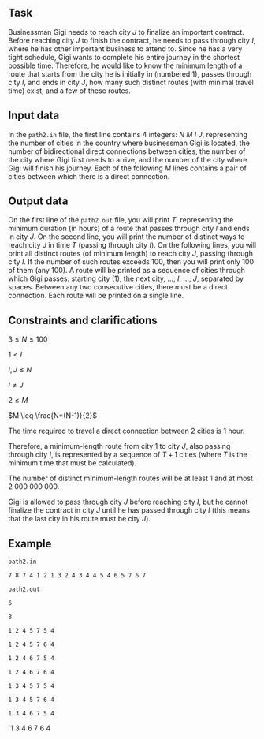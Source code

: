 ## Task

Businessman Gigi needs to reach city $J$ to finalize an important contract. Before reaching city $J$ to finish the contract, he needs to pass through city $I$, where he has other important business to attend to. Since he has a very tight schedule, Gigi wants to complete his entire journey in the shortest possible time. Therefore, he would like to know the minimum length of a route that starts from the city he is initially in (numbered $1$), passes through city $I$, and ends in city $J$, how many such distinct routes (with minimal travel time) exist, and a few of these routes.

## Input data

In the `path2.in` file, the first line contains 4 integers: $N$ $M$ $I$ $J$, representing the number of cities in the country where businessman Gigi is located, the number of bidirectional direct connections between cities, the number of the city where Gigi first needs to arrive, and the number of the city where Gigi will finish his journey. Each of the following $M$ lines contains a pair of cities between which there is a direct connection.

## Output data

On the first line of the `path2.out` file, you will print $T$, representing the minimum duration (in hours) of a route that passes through city $I$ and ends in city $J$. On the second line, you will print the number of distinct ways to reach city $J$ in time $T$ (passing through city $I$). On the following lines, you will print all distinct routes (of minimum length) to reach city $J$, passing through city $I$. If the number of such routes exceeds $100$, then you will print only $100$ of them (any $100$). A route will be printed as a sequence of cities through which Gigi passes: starting city ($1$), the next city, $\dots$, $I$, $\dots$, $J$, separated by spaces. Between any two consecutive cities, there must be a direct connection. Each route will be printed on a single line.

## Constraints and clarifications

$3 \leq N \leq 100$

$1 < I$

$I,J \leq N$

$I \neq J$

$2 \leq M$

$M \leq \frac{N*(N-1)}{2}$

The time required to travel a direct connection between $2$ cities is $1$ hour.

Therefore, a minimum-length route from city $1$ to city $J$, also passing through city $I$, is represented by a sequence of $T+1$ cities (where $T$ is the minimum time that must be calculated).

The number of distinct minimum-length routes will be at least $1$ and at most $2\ 000\ 000\ 000$.

Gigi is allowed to pass through city $J$ before reaching city $I$, but he cannot finalize the contract in city $J$ until he has passed through city $I$ (this means that the last city in his route must be city $J$).

## Example

`path2.in`

`7 8 7 4 1 2 1 3 2 4 3 4 4 5 4 6 5 7 6 7`

`path2.out`

`6`

`8`

`1 2 4 5 7 5 4`

`1 2 4 5 7 6 4`

`1 2 4 6 7 5 4`

`1 2 4 6 7 6 4`

`1 3 4 5 7 5 4`

`1 3 4 5 7 6 4`

`1 3 4 6 7 5 4`

`1 3 4 6 7 6 4